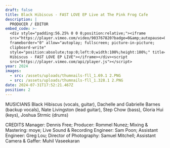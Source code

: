 ```yaml
---
draft: false
title: Black Hibiscus - FAST LOVE EP Live at The Pink Frog Cafe
description: |
  PRODUCER / EDITOR
embed_code: >-
  <div style="padding:56.25% 0 0 0;position:relative;"><iframe
  src="https://player.vimeo.com/video/903767820?badge=0&amp;autopause=0&amp;player_id=0&amp;app_id=58479"
  frameborder="0" allow="autoplay; fullscreen; picture-in-picture;
  clipboard-write"
  style="position:absolute;top:0;left:0;width:100%;height:100%;" title="Black
  Hibiscus - FAST LOVE EP LIVE"></iframe></div><script
  src="https://player.vimeo.com/api/player.js"></script>
year: 2024
images:
  - src: /assets/uploads/thumnails-fll_1.69.1 2.PNG
  - src: /assets/uploads/thumnails-fll_1.328.1 2.PNG
date: 2024-07-31T17:52:21.467Z
position: 2
---
```


MUSICIANS
Black Hibiscus (vocals, guitar), Dachelle and Gabrielle Barnes (backup vocals), Nate Livingston (lead guitar), Step Chow (bass), Gloria Hui (keys), Joshua Strmic (drums)

CREDITS
Manager: Dennis Free; Producer: Rommel Nunez; Mixing & Mastering: moye; Live Sound & Recording Engineer: Sam Poon; Assistant Engineer: Greg Lou; Director of Photography: Samuel Mitchell; Assistant Camera & Gaffer: Muhil Vaseekaran
